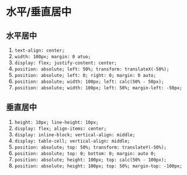 # 水平/垂直居中

## 水平居中

1. `text-align: center;`
2. `width: 100px; margin: 0 atuo;`
3. `display: flex; justify-content: center;`
4. `position: absolute; left: 50%; transform: translateX(-50%);`
5. `position: absolute; left: 0; right: 0; margin: 0 auto;`
6. `position: absolute; width: 100px; left: calc(50% - 50px);`
7. `position: absolute; width: 100px; left: 50%; margin-left: -50px;`

## 垂直居中

1. `height: 10px; line-height: 10px;`
2. `display: flex; align-items: center;`
3. `display: inline-block; vertical-align: middle;`
4. `display: table-cell; vertical-align: middle;`
5. `position: absolute; top: 50%; transform: translateY(-50%);`
6. `position: absolute; top: 0; bottom: 0; margin: auto 0;`
7. `position: absolute; height: 100px; top: calc(50% - 100px);`
8. `position: absolute; height: 100px; top: 50%; margin-top: -100px;`